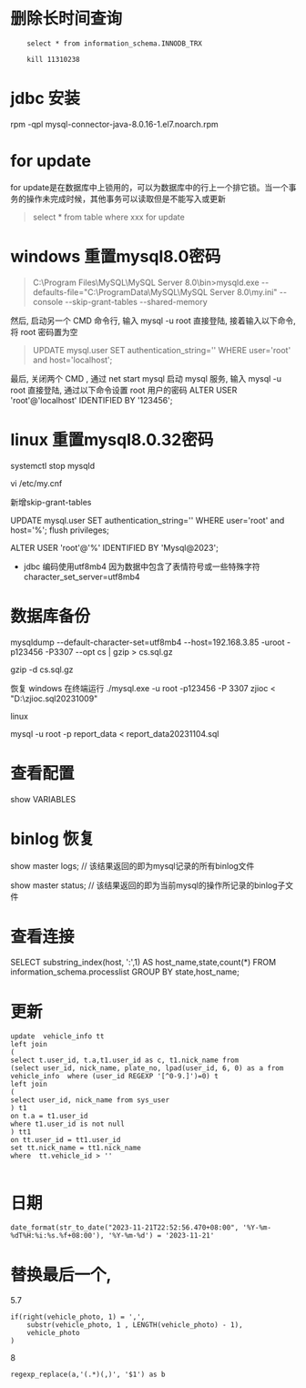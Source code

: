 # 删除长时间查询

```
	select * from information_schema.INNODB_TRX
	
	kill 11310238
```


# jdbc 安装

rpm -qpl mysql-connector-java-8.0.16-1.el7.noarch.rpm


# for update

for update是在数据库中上锁用的，可以为数据库中的行上一个排它锁。当一个事务的操作未完成时候，其他事务可以读取但是不能写入或更新

> select * from table where xxx for update


# windows 重置mysql8.0密码

> C:\Program Files\MySQL\MySQL Server 8.0\bin>mysqld.exe --defaults-file="C:\ProgramData\MySQL\MySQL Server 8.0\my.ini" --console --skip-grant-tables --shared-memory

然后, 启动另一个 CMD 命令行, 输入 mysql -u root 直接登陆, 接着输入以下命令, 将 root 密码置为空
> UPDATE mysql.user SET authentication_string='' WHERE user='root' and host='localhost';


最后, 关闭两个 CMD , 通过 net start mysql 启动 mysql 服务, 输入 mysql -u root 直接登陆, 通过以下命令设置 root 用户的密码
ALTER USER 'root'@'localhost' IDENTIFIED BY '123456';


# linux 重置mysql8.0.32密码

systemctl stop mysqld

vi /etc/my.cnf

新增skip-grant-tables

UPDATE mysql.user SET authentication_string='' WHERE user='root' and host='%';
flush privileges;


ALTER USER 'root'@'%' IDENTIFIED BY 'Mysql@2023';


* jdbc 编码使用utf8mb4  因为数据中包含了表情符号或一些特殊字符  character_set_server=utf8mb4


# 数据库备份

mysqldump --default-character-set=utf8mb4 --host=192.168.3.85 -uroot -p123456 -P3307 --opt cs | gzip > cs.sql.gz

gzip -d cs.sql.gz

恢复
windows
在终端运行  ./mysql.exe -u root -p123456 -P 3307 zjioc < "D:\zjioc.sql20231009"

linux

mysql -u root -p report_data < report_data20231104.sql






# 查看配置

show VARIABLES 




# binlog 恢复


show master logs;  // 该结果返回的即为mysql记录的所有binlog文件

show master status;  // 该结果返回的即为当前mysql的操作所记录的binlog子文件



# 查看连接

SELECT substring_index(host, ':',1) AS host_name,state,count(*) FROM information_schema.processlist GROUP BY state,host_name;


# 更新

```
update  vehicle_info tt
left join 
(
select t.user_id, t.a,t1.user_id as c, t1.nick_name from
(select user_id, nick_name, plate_no, lpad(user_id, 6, 0) as a from vehicle_info  where (user_id REGEXP '[^0-9.]')=0) t 
left join 
(
select user_id, nick_name from sys_user
) t1
on t.a = t1.user_id
where t1.user_id is not null
) tt1
on tt.user_id = tt1.user_id
set tt.nick_name = tt1.nick_name
where  tt.vehicle_id > ''


```


# 日期

```
date_format(str_to_date("2023-11-21T22:52:56.470+08:00", '%Y-%m-%dT%H:%i:%s.%f+08:00'), '%Y-%m-%d') = '2023-11-21'
```


# 替换最后一个,

5.7
```
if(right(vehicle_photo, 1) = ',', 
	substr(vehicle_photo, 1 , LENGTH(vehicle_photo) - 1), 
	vehicle_photo
)
```

8
```
regexp_replace(a,'(.*)(,)', '$1') as b
```